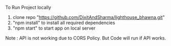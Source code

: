 To Run Project locally


1. clone repo "https://github.com/DixitAndSharma/lighthouse_bhawna.git"
2. "npm install" to install all required dependencies
3. "npm start" to start app on local server




Note : API is not working due to CORS Policy. But Code will run if API works.
